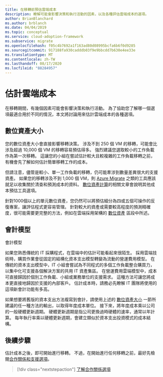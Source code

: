 ```yaml
---
title: 在移轉前預估雲端成本
description: 瞭解可能會影響決策和執行活動的因素，以及各種評估雲端成本的選項。
author: BrianBlanchard
ms.author: brblanch
ms.date: 04/04/2019
ms.topic: conceptual
ms.service: cloud-adoption-framework
ms.subservice: migrate
ms.openlocfilehash: f05c4b7692a1f163ad80d08995bcfa6b6f0d9285
ms.sourcegitcommit: 917188fa930cadddb03f9e9bbcdd7b630e4ee33e
ms.translationtype: MT
ms.contentlocale: zh-TW
ms.lasthandoff: 08/17/2020
ms.locfileid: "88284957"
---
```

# <a name="estimate-cloud-costs"></a>估計雲端成本

在移轉期間，有幾個因素可能會影響決策和執行活動。 為了協助您了解哪一個選項最適合用於不同的情況，本文將討論用來估計雲端成本的各種選項。

## <a name="digital-estate-size"></a>數位資產大小

您的數位資產大小會直接影響移轉決策。 涉及不到 250 個 VM 的移轉，可能會比涉及超過 10,000 個 VM 的移轉容易預估得多。 強烈建議您選取較小的工作負載作為第一次移轉。 這讓您的小組在嘗試估計較大且較複雜的工作負載移轉之前，有機會先了解如何估計簡單移轉工作的成本。

但請注意，儘管是較小、單一工作負載的移轉，仍可能牽涉到數量差異很大的支援資產。 如果您的移轉涉及不到 1,000 個 VM，則 [Azure Migrate](/azure/migrate/migrate-services-overview) 之類的工具應該就足以收集關於清查和預測成本的資料。 [數位資產計算](../../../digital-estate/calculate.md)的相關文章會說明其他成本預估工具選項。

針對1000個以上的單元數位資產，您仍然可以將預估細分為四或五個可操作的反復專案，讓評估程式更容易管理。 針對較大的資產或需要較高程度的預測精確度，很可能需要更完整的方法，例如在雲端採用架構的 [數位資產](../../../digital-estate/index.md) 區段中所述。

## <a name="accounting-models"></a>會計模型

會計模型

如果您熟悉傳統的 IT 採購程式，在雲端中的估計可能看起來很陌生。 採用雲端技術時，購買作業會從固定的結構化資本支出模型轉變為流動的營運費用模型。 在傳統的資本支出模型中，IT 小組會嘗試為不同程式的多個工作負載整合購買力，以集中化可支援各個解決方案的共用 IT 資產集區。 在營運費用雲端模型中，成本可直接歸因於個別工作負載、小組或業務單位的支援需求。 這種方法可讓您將成本更直接地歸因於支援的內部客戶。 估計成本時，請務必先瞭解 IT 團隊將使用的這項新會計功能有多高。

如果想要將舊版的資本支出方法複寫到會計，請使用上述的 [數位資產大小](#digital-estate-size) 一節所建議的任一種方法的輸出，以取得年度成本單位。 接下來，將年度成本乘以公司的一般硬體更新週期。 硬體更新週期是指公司更換過時硬體的速率，通常以年計算。 每年執行率乘以硬體更新週期，會建立類似於資本支出投資模式的成本結構。

## <a name="next-steps"></a>後續步驟

估計成本之後，即可開始進行移轉。 不過，在開始進行任何移轉之前，最好先檢閱[合作關係和支援選項](./partnership-options.md)。

> [!div class="nextstepaction"]
> [了解合作關係選項](./partnership-options.md)